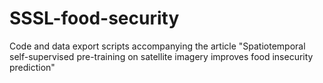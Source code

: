 # SSSL-food-security
Code and data export scripts accompanying the article "Spatiotemporal self-supervised pre-training on satellite imagery improves food insecurity prediction"
